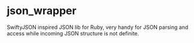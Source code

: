 # json_wrapper

SwiftyJSON inspired JSON lib for Ruby, very handy for JSON parsing and access while incoming JSON structure is not definite.
